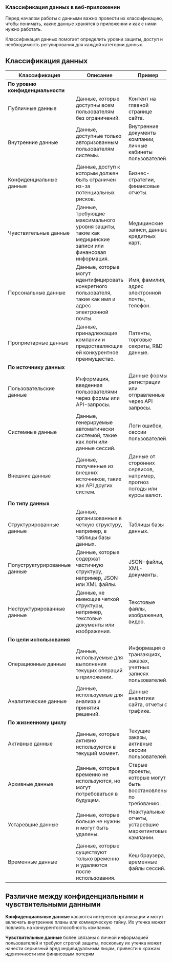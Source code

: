 ### Классификация данных в веб-приложении

Перед началом работы с данными важно провести их классификацию, чтобы понимать, какие данные хранятся в приложении и как с ними нужно работать.

Классификация данных помогает определить уровни защиты, доступ и необходимость регулирования для каждой категории данных.

## Классификация данных

| **Классификация**            | **Описание**                                                                                     | **Пример**                                                                 |
|------------------------------|--------------------------------------------------------------------------------------------------|----------------------------------------------------------------------------|
| **По уровню конфиденциальности** |
| Публичные данные              | Данные, которые доступны всем пользователям без ограничений.                                     | Контент на главной странице сайта.                                          |
| Внутренние данные             | Данные, доступные только авторизованным пользователям системы.                                   | Внутренние документы компании, личные кабинеты пользователей.              |
| Конфиденциальные данные       | Данные, доступ к которым должен быть ограничен из-за потенциальных рисков.                       | Бизнес-стратегии, финансовые отчеты.                                       |
| Чувствительные данные         | Данные, требующие максимального уровня защиты, такие как медицинские записи или финансовая информация. | Медицинские записи, данные кредитных карт.                                 |
| Персональные данные           | Данные, которые могут идентифицировать конкретного пользователя, такие как имя и адрес электронной почты. | Имя, фамилия, адрес электронной почты, телефон.                            |
| Проприетарные данные          | Данные, принадлежащие компании и предоставляющие ей конкурентное преимущество.                    | Патенты, торговые секреты, R&D данные.                                     |
| **По источнику данных**       |                                                                                                  |                                                                            |
| Пользовательские данные       | Информация, введенная пользователями через формы или API-запросы.                                | Данные формы регистрации или отправленные через API запросы.               |
| Системные данные              | Данные, генерируемые автоматически системой, такие как логи или данные сессий.                    | Логи ошибок, сессии пользователей.                                         |
| Внешние данные                | Данные, полученные из внешних источников, таких как API других систем.                            | Данные от сторонних сервисов, например, прогноз погоды или курсы валют.    |
| **По типу данных**            |                                                                                                  |                                                                            |
| Структурированные данные      | Данные, организованные в четкую структуру, например, в таблицы базы данных.                       | Таблицы базы данных.                                                       |
| Полуструктурированные данные  | Данные, которые содержат частичную структуру, например, JSON или XML файлы.                       | JSON-файлы, XML-документы.                                                 |
| Неструктурированные данные    | Данные, не имеющие четкой структуры, например, текстовые документы или изображения.               | Текстовые файлы, изображения, видео.                                       |
| **По цели использования**     |                                                                                                  |                                                                            |
| Операционные данные           | Данные, используемые для выполнения текущих операций в приложении.                               | Информация о транзакциях, заказах, учетных записях пользователей.          |
| Аналитические данные          | Данные, используемые для анализа и принятия решений.                                             | Данные аналитики сайта, отчеты о трафике.                                  |
| **По жизненному циклу**       |                                                                                                  |                                                                            |
| Активные данные               | Данные, которые активно используются в текущий момент.                                           | Текущие заказы, активные сессии пользователей.                             |
| Архивные данные               | Данные, которые временно не используются, но могут потребоваться в будущем.                      | Старые проекты, которые могут быть восстановлены по требованию.            |
| Устаревшие данные             | Данные, которые больше не нужны и могут быть удалены.                                            | Неактуальные отчеты, устаревшие маркетинговые кампании.                    |
| Временные данные              | Данные, которые существуют только временно и удаляются после использования.                      | Кеш браузера, временные файлы сессий.                                      |

## Различие между конфиденциальными и чувствительными данными

**Конфиденциальные данные** касаются интересов организации и могут включать внутренние планы или коммерческую тайну. Их утечка может повлиять на конкурентоспособность компании.

**Чувствительные данные** более связаны с личной информацией пользователей и требуют строгой защиты, поскольку их утечка может нанести серьезный вред индивидуальным лицам, привести к кражам идентичности или финансовым потерям​


[^1]: 7 Types of Data Classification, datamation [online]. URL: https://www.datamation.com/big-data/types-of-data-classification/